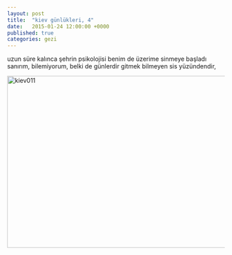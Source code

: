 ```yaml
---
layout: post
title:  "kiev günlükleri, 4"
date:   2015-01-24 12:00:00 +0000
published: true
categories: gezi
---
```


<p>uzun süre kalınca şehrin psikolojisi benim de üzerime sinmeye başladı sanırım, bilemiyorum, belki de günlerdir gitmek bilmeyen sis yüzündendir,</p>
<p><a title="kiev011" href="https://lanartri.deviantart.com/art/Kiev011-563756750" target="_blank" rel="noopener"><img src="https://orig00.deviantart.net/1613/f/2015/275/d/d/kiev011_by_lanartri-d9bn9hq.jpg" alt="kiev011" width="598" height="398" /></a></p>
